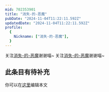 ```yaml
---
mid: 702353901
title: "消失-的-恶魔"
pubDate: "2024-11-04T11:22:11.592Z"
updatedDate: "2024-11-04T11:22:11.592Z"
profile:
  {
    Nickname: ["消失-的-恶魔"],
  }
---
```


关注[消失-的-恶魔](https://space.bilibili.com/702353901)谢谢喵~ 关注[消失-的-恶魔](https://space.bilibili.com/702353901)谢谢喵~

## 此条目有待补充
你可以在[这里](https://github.com/Yuhanawa/VTuber.ICU/edit/master/src/content/v/消失-的-恶魔/index.md)编辑本文
